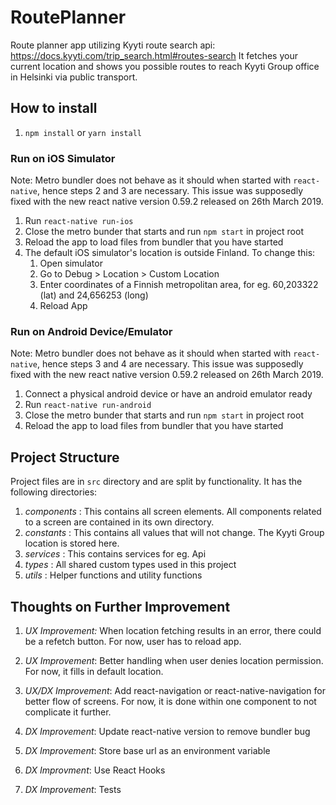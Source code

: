 # RoutePlanner

Route planner app utilizing Kyyti route search api: https://docs.kyyti.com/trip_search.html#routes-search
It fetches your current location and shows you possible routes to reach Kyyti Group office in Helsinki via public transport.

## How to install

1. `npm install` or `yarn install`

### Run on iOS Simulator

Note: Metro bundler does not behave as it should when started with `react-native`, hence steps 2 and 3 are necessary. This issue was supposedly fixed with the new react native version 0.59.2 released on 26th March 2019.

1. Run `react-native run-ios`
2. Close the metro bunder that starts and run `npm start` in project root
3. Reload the app to load files from bundler that you have started
4. The default iOS simulator's location is outside Finland. To change this:
   1. Open simulator
   2. Go to Debug > Location > Custom Location
   3. Enter coordinates of a Finnish metropolitan area, for eg. 60,203322 (lat) and 24,656253 (long)
   4. Reload App
  
### Run on Android Device/Emulator

Note: Metro bundler does not behave as it should when started with `react-native`, hence steps 3 and 4 are necessary. This issue was supposedly fixed with the new react native version 0.59.2 released on 26th March 2019.

1. Connect a physical android device or have an android emulator ready
2. Run `react-native run-android`
3. Close the metro bunder that starts and run `npm start` in project root
4. Reload the app to load files from bundler that you have started

## Project Structure

Project files are in `src` directory and are split by functionality. It has the following directories:

1. _components_ : This contains all screen elements. All components related to a screen are contained in its own directory.
2. _constants_ : This contains all values that will not change. The Kyyti Group location is stored here.
3. _services_ : This contains services for eg. Api
4. _types_ : All shared custom types used in this project
5. _utils_ : Helper functions and utility functions

## Thoughts on Further Improvement

1. _UX Improvement:_ When location fetching results in an error, there could be a refetch button. For now, user has to reload app.
2. _UX Improvement_: Better handling when user denies location permission. For now, it fills in default location.
3. _UX/DX Improvement_: Add react-navigation or react-native-navigation for better flow of screens. For now, it is done within one component to not complicate it further.

3. _DX Improvement_: Update react-native version to remove bundler bug
4. _DX Improvement_: Store base url as an environment variable
5. _DX Improvment_: Use React Hooks
6. _DX Improvement_: Tests


